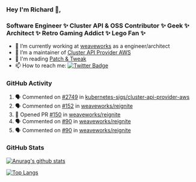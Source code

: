 ### Hey I'm Richard 👋, 

<h3 align="left">Software Engineer ✨ Cluster API & OSS Contributor ✨ Geek ✨ Architect ✨ Retro Gaming Addict ✨ Lego Fan ✨</h3>

- 🔭 I’m currently working at [weaveworks](https://github.com/weaveworks) as a engineer/architect
- 👯 I’m a maintainer of [Cluster API Provider AWS](https://github.com/kubernetes-sigs/cluster-api-provider-aws)
- 💬 I'm reading [Patch & Tweak](https://bjooks.com/products/patch-tweak-exploring-modular-synthesis)
- 📫 How to reach me: [![Twitter Badge](https://img.shields.io/badge/-@fruit_case-00acee?style=flat&logo=Twitter&logoColor=white)](https://twitter.com/intent/follow?screen_name=fruit_case "Follow on Twitter")

### GitHub Activity 

<!--START_SECTION:activity-->
1. 🗣 Commented on [#2749](https://github.com/kubernetes-sigs/cluster-api-provider-aws/issues/2749) in [kubernetes-sigs/cluster-api-provider-aws](https://github.com/kubernetes-sigs/cluster-api-provider-aws)
2. 🗣 Commented on [#152](https://github.com/weaveworks/reignite/issues/152) in [weaveworks/reignite](https://github.com/weaveworks/reignite)
3. 💪 Opened PR [#150](https://github.com/weaveworks/reignite/pull/150) in [weaveworks/reignite](https://github.com/weaveworks/reignite)
4. 🗣 Commented on [#90](https://github.com/weaveworks/reignite/issues/90) in [weaveworks/reignite](https://github.com/weaveworks/reignite)
5. 🗣 Commented on [#90](https://github.com/weaveworks/reignite/issues/90) in [weaveworks/reignite](https://github.com/weaveworks/reignite)
<!--END_SECTION:activity-->

### GitHub Stats

[![Anurag's github stats](https://github-readme-stats.vercel.app/api?username=richardcase&count_private=true&show_icons=true)](https://github.com/anuraghazra/github-readme-stats)

[![Top Langs](https://github-readme-stats.vercel.app/api/top-langs/?username=richardcase&hide=html&layout=compact)](https://github.com/anuraghazra/github-readme-stats)
